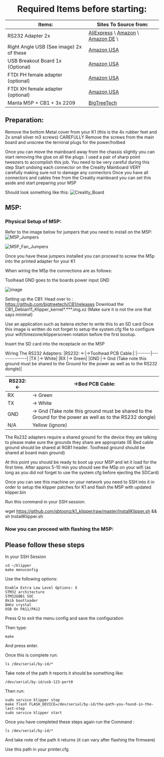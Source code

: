 <center><H1> Required Items before starting:</h1></center> 



| Items:      | Sites To Source from: |
| ----------- | ----------- |
| RS232 Adapter 2x      | [AliExpress](https://www.aliexpress.us/item/2251832830864445.html?src=google&aff_fcid=9664e520e71149e59a225dfa987927b8-1700863271089-04088-UneMJZVf&aff_fsk=UneMJZVf&aff_platform=aaf&sk=UneMJZVf&aff_trace_key=9664e520e71149e59a225dfa987927b8-1700863271089-04088-UneMJZVf&terminal_id=9091d558e2c140a28d0126f9d77f4102&afSmartRedirect=y&gatewayAdapt=glo2usa) \ [Amazon](https://www.amazon.com/dp/B0BL3NJTBJ?psc=1&ref=ppx_yo2ov_dt_b_product_details) \ [Amazon DE](https://www.amazon.de/dp/B0BCKBHQ8Y?psc=1&ref=ppx_yo2ov_dt_b_product_details) \     |
| Right Angle USB (See image) 2x of these   | [Amazon USA](https://www.amazon.com/dp/B083TGBMR4?psc=1&ref=ppx_yo2ov_dt_b_product_details) |
| USB Breakout Board 1x (Optional) | [Amazon USA](https://www.amazon.com/dp/B09WYRNDDQ?ref=ppx_yo2ov_dt_b_product_details&th=1)|
| FTDI PH female adapter (optional)   |[Amazon USA](https://www.amazon.com/dp/B0BPRQBTGY?psc=1&ref=ppx_yo2ov_dt_b_product_details)|
| FTDI XH female adapter (optional)   |[Amazon USA](https://www.amazon.com/dp/B09DTL4T1W?psc=1&ref=ppx_yo2ov_dt_b_product_details)|
| Manta M5P + CB1 + 3x 2209  |[BigTreeTech](https://biqu.equipment/collections/control-board/products/manta-m4p-m8p?variant=40215553900642)|


## Preparation: 


Remove the bottom Metal cover from your K1 (this is the 4x rubber feet and 2x small silver m3 screws)
CAREFULLY  Remove the screws from the main board and unscrew the terminal plugs for the power/hotbed

Once you can move the mainboard away from the chassis slightly you can start removing the glue on all the plugs. I used a pair of sharp point tweezers to accomplish this job. You need to be very careful during this step 
Start undoing each connector on the Creality Mainboard VERY carefully making sure not to damage any connectors
Once you have all connectors and cables free from the Creality mainboard you can set this aside and start preparing your M5P

Should look something like this:
![Creality_Board](https://github.com/K1-Klipper/K1-Max-Manta-Conversion/blob/main/Conversion/M5P/Creality_Board_Glue.PNG?raw=true)


## M5P:

### Physical Setup of M5P:

Refer to the image below for jumpers that you need to install on the M5P:
![M5P_Jumpers](https://github.com/K1-Klipper/K1-Max-Manta-Conversion/blob/main/Conversion/M5P/m5p_jumper_picture.PNG?raw=true)

![M5P_Fan_Jumpers](https://github.com/K1-Klipper/K1-Max-Manta-Conversion/blob/main/Conversion/M5P/fan_jumpers.PNG?raw=true)


Once you have these jumpers installed you can proceed to screw the M5p into the printed adapter for your K1

When wiring the M5p the connections are as follows: 




Toolhead GND goes to the boards power input GND


![image](https://github.com/Bomberski/K1-Max-Manta-Conversion/assets/51887282/1b3a5fe6-4ff3-439c-b254-a6857c3184e5)


Setting up the CB1:
Head over to : https://github.com/bigtreetech/CB1/releases
Download the CB1_Debian11_Klipper_kernel*.***.img.xz (Make sure it is not the one that says minimal)

Use an application such as balena etcher to write this to an SD card
Once this image is written do not forget to setup the system.cfg file to configure your wifi/timezone/klipperscreen rotation before the first bootup.


Insert the SD card into the receptacle on the M5P

Wiring The RS232 Adapters: 
|RS232: <-|->Toolhead PCB Cable:|
|-------|--------------|
|TX |→ White|
|RX |→ Green|
|GND |→ Gnd (Take note this ground must be shared to the Ground for the power as well as to the RS232 dongle)|


|RS232: <-|->Bed PCB Cable:|
|---------|----------------|
|RX |→ Green|
|TX |→ White|
|GND |→ Gnd (Take note this ground must be shared to the Ground for the power as well as to the RS232 dongle)|
|N/A | Yellow (ignore)|

The Rs232 adapters require a shared ground for the device they are talking to please make sure the grounds they share are appropriate (IE Bed cable ground should be shared at RGB1 header. Toolhead ground should be shared at board main ground) 


At this point you should be ready to boot up your M5P and let it load for the first time. After approx 5-10 min you should see the M5p on your wifi (as long as you did not forget to use the system.cfg before ejecting the SDCard) 

Once you can see this machine on your network you need to SSH into it in order to setup the klipper patches for K1 and flash the M5P with updated klipper.bin

Run this command in your SSH session:

wget https://github.com/sbtoonz/k1_klipper/raw/master/InstallKlipper.sh && sh InstallKlipper.sh

### Now you can proceed with flashing the M5P:
## Please follow these steps 

In your SSH Session 
```
cd ~/klipper
make menuconfig
```


Use the following options:
```
Enable Extra Low Level Options: X
STM32 architecture
STM32G0B1 SOC
8kib bootloader
8mhz crystal
USB On PA11/PA12
```

Press Q to exit the menu config and save the configuration

Then type:
```
make
```
And press enter.

Once this is complete run:
```
ls /dev/serial/by-id/*
```
Take note of the path it reports it should be something like:
```
/dev/serial/by-id/usb-123-port0
```

Then run:
```
sudo service klipper stop
make flash FLASH_DEVICE=/dev/serial/by-id/the-path-you-found-in-the-last-step
sudo service klipper start
```

Once you have completed these steps again run the Command :
```
ls /dev/serial/by-id/*
```

And take note of the path it returns (it can vary after flashing the firmware)

Use this path in your printer.cfg 
